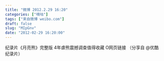 ```yaml
---
title: "微博 2012.2.29 16:20"
categories: ["嘀咕"]
tags: ["来自微博 weibo.com"]
draft: false
slug: "MIpGnv"
date: "2012-02-29 16:20:00"
---
```


<p>纪录片《月亮熊》完整版 4年虐熊震撼调查值得收藏 O网页链接 （分享自 @优酷纪录片） ​​​​</p>
